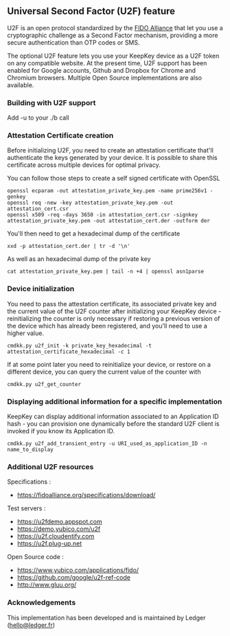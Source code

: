 ## Universal Second Factor (U2F) feature

U2F is an open protocol standardized by the [FIDO Alliance](https://www.fidoalliance.org) that let you use a cryptographic challenge as a Second Factor mechanism, providing a more secure authentication than OTP codes or SMS.

The optional U2F feature lets you use your KeepKey device as a U2F token on any compatible website. At the present time, U2F support has been enabled for Google accounts, Github and Dropbox for Chrome and Chromium browsers. Multiple Open Source implementations are also available.

### Building with U2F support 

Add -u to your ./b call

### Attestation Certificate creation 

Before initializing U2F, you need to create an attestation certificate that'll authenticate the keys generated by your device. It is possible to share this certificate across multiple devices for optimal privacy.

You can follow those steps to create a self signed certificate with OpenSSL

```
openssl ecparam -out attestation_private_key.pem -name prime256v1 -genkey
openssl req -new -key attestation_private_key.pem -out attestation_cert.csr
openssl x509 -req -days 3650 -in attestation_cert.csr -signkey attestation_private_key.pem -out attestation_cert.der -outform der
```

You'll then need to get a hexadecimal dump of the certificate

```
xxd -p attestation_cert.der | tr -d '\n'
```

As well as an hexadecimal dump of the private key

```
cat attestation_private_key.pem | tail -n +4 | openssl asn1parse
```

### Device initialization 

You need to pass the attestation certificate, its associated private key and the current value of the U2F counter after initializing your KeepKey device - reinitializing the counter is only necessary if restoring a previous version of the device which has already been registered, and you'll need to use a higher value.

```
cmdkk.py u2f_init -k private_key_hexadecimal -t attestation_certificate_hexadecimal -c 1
```

If at some point later you need to reinitialize your device, or restore on a different device, you can query the current value of the counter with 

```
cmdkk.py u2f_get_counter
```

### Displaying additional information for a specific implementation

KeepKey can display additional information associated to an Application ID hash - you can provision one dynamically before the standard U2F client is invoked if you know its Application ID.

```
cmdkk.py u2f_add_transient_entry -u URI_used_as_application_ID -n name_to_display
```

### Additional U2F resources 

Specifications : 

  * https://fidoalliance.org/specifications/download/

Test servers : 

   * https://u2fdemo.appspot.com
   * https://demo.yubico.com/u2f
   * https://u2f.cloudentify.com
   * https://u2f.plug-up.net

Open Source code : 

   * https://www.yubico.com/applications/fido/
   * https://github.com/google/u2f-ref-code
   * http://www.gluu.org/

### Acknowledgements 

This implementation has been developed and is maintained by Ledger (hello@ledger.fr)
